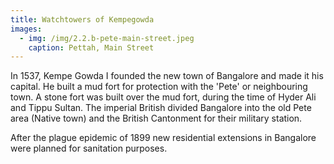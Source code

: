 ```yaml
---
title: Watchtowers of Kempegowda
images:
  - img: /img/2.2.b-pete-main-street.jpeg
    caption: Pettah, Main Street
---
```

In 1537, Kempe Gowda I founded the new town of Bangalore and made it his capital. He built a mud fort for protection with the 'Pete' or neighbouring town. A stone fort was built over the mud fort, during the time of Hyder Ali and Tippu Sultan. The imperial British divided Bangalore into the old Pete area (Native town) and the British Cantonment  for their military station.

After the plague epidemic of 1899 new residential extensions in Bangalore were planned for sanitation purposes.